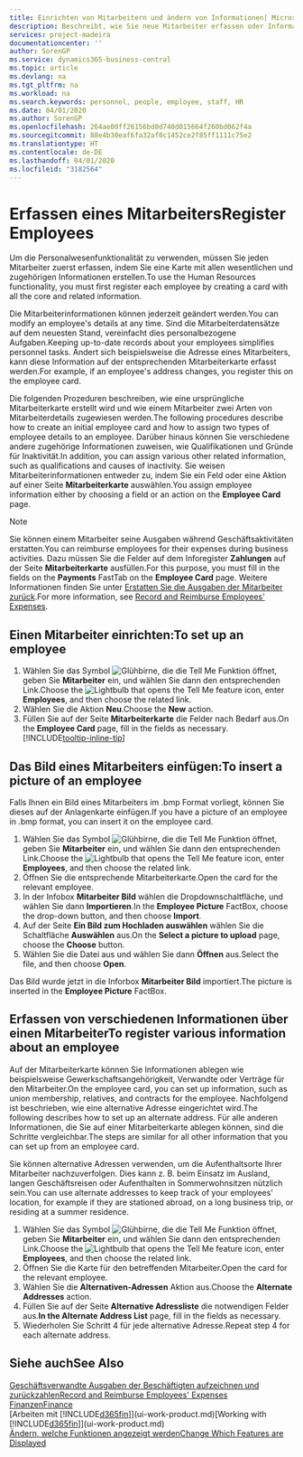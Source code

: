 ```yaml
---
title: Einrichten von Mitarbeitern und ändern von Informationen| Microsoft Docs
description: Beschreibt, wie Sie neue Mitarbeiter erfassen oder Informationen für vorhandene Mitarbeiter bearbeiten.
services: project-madeira
documentationcenter: ''
author: SorenGP
ms.service: dynamics365-business-central
ms.topic: article
ms.devlang: na
ms.tgt_pltfrm: na
ms.workload: na
ms.search.keywords: personnel, people, employee, staff, HR
ms.date: 04/01/2020
ms.author: SorenGP
ms.openlocfilehash: 264ae00ff26156bd0d740d015664f260bd062f4a
ms.sourcegitcommit: 88e4b30eaf6fa32af0c1452ce2f85ff1111c75e2
ms.translationtype: HT
ms.contentlocale: de-DE
ms.lasthandoff: 04/01/2020
ms.locfileid: "3182564"
---
```

# <a name="register-employees"></a><span data-ttu-id="9d33f-103">Erfassen eines Mitarbeiters</span><span class="sxs-lookup"><span data-stu-id="9d33f-103">Register Employees</span></span>
<span data-ttu-id="9d33f-104">Um die Personalwesenfunktionalität zu verwenden, müssen Sie jeden Mitarbeiter zuerst erfassen, indem Sie eine Karte mit allen wesentlichen und zugehörigen Informationen erstellen.</span><span class="sxs-lookup"><span data-stu-id="9d33f-104">To use the Human Resources functionality, you must first register each employee by creating a card with all the core and related information.</span></span>

<span data-ttu-id="9d33f-105">Die Mitarbeiterinformationen können jederzeit geändert werden.</span><span class="sxs-lookup"><span data-stu-id="9d33f-105">You can modify an employee's details at any time.</span></span> <span data-ttu-id="9d33f-106">Sind die Mitarbeiterdatensätze auf dem neuesten Stand, vereinfacht dies personalbezogene Aufgaben.</span><span class="sxs-lookup"><span data-stu-id="9d33f-106">Keeping up-to-date records about your employees simplifies personnel tasks.</span></span> <span data-ttu-id="9d33f-107">Ändert sich beispielsweise die Adresse eines Mitarbeiters, kann diese Information auf der entsprechenden Mitarbeiterkarte erfasst werden.</span><span class="sxs-lookup"><span data-stu-id="9d33f-107">For example, if an employee's address changes, you register this on the employee card.</span></span>

<span data-ttu-id="9d33f-108">Die folgenden Prozeduren beschreiben, wie eine ursprüngliche Mitarbeiterkarte erstellt wird und wie einem Mitarbeiter zwei Arten von Mitarbeiterdetails zugewiesen werden.</span><span class="sxs-lookup"><span data-stu-id="9d33f-108">The following procedures describe how to create an initial employee card and how to assign two types of employee details to an employee.</span></span> <span data-ttu-id="9d33f-109">Darüber hinaus können Sie verschiedene andere zugehörige Informationen zuweisen, wie Qualifikationen und Gründe für Inaktivität.</span><span class="sxs-lookup"><span data-stu-id="9d33f-109">In addition, you can assign various other related information, such as qualifications and causes of inactivity.</span></span> <span data-ttu-id="9d33f-110">Sie weisen Mitarbeiterinformationen entweder zu, indem Sie ein Feld oder eine Aktion auf einer Seite **Mitarbeiterkarte** auswählen.</span><span class="sxs-lookup"><span data-stu-id="9d33f-110">You assign employee information either by choosing a field or an action on the **Employee Card** page.</span></span>

> [!NOTE]  
> <span data-ttu-id="9d33f-111">Sie können einem Mitarbeiter seine Ausgaben während Geschäftsaktivitäten erstatten.</span><span class="sxs-lookup"><span data-stu-id="9d33f-111">You can reimburse employees for their expenses during business activities.</span></span> <span data-ttu-id="9d33f-112">Dazu müssen Sie die Felder auf dem Inforegister **Zahlungen** auf der Seite **Mitarbeiterkarte** ausfüllen.</span><span class="sxs-lookup"><span data-stu-id="9d33f-112">For this purpose, you must fill in the fields on the **Payments** FastTab on the **Employee Card** page.</span></span> <span data-ttu-id="9d33f-113">Weitere Informationen finden Sie unter [Erstatten Sie die Ausgaben der Mitarbeiter zurück](finance-how-record-reimburse-employee-expenses.md).</span><span class="sxs-lookup"><span data-stu-id="9d33f-113">For more information, see [Record and Reimburse Employees' Expenses](finance-how-record-reimburse-employee-expenses.md).</span></span>

## <a name="to-set-up-an-employee"></a><span data-ttu-id="9d33f-114">Einen Mitarbeiter einrichten:</span><span class="sxs-lookup"><span data-stu-id="9d33f-114">To set up an employee</span></span>
1. <span data-ttu-id="9d33f-115">Wählen Sie das Symbol ![Glühbirne, die die Tell Me Funktion öffnet](media/ui-search/search_small.png "Sagen Sie mir, was Sie tun wollen"), geben Sie **Mitarbeiter** ein, und wählen Sie dann den entsprechenden Link.</span><span class="sxs-lookup"><span data-stu-id="9d33f-115">Choose the ![Lightbulb that opens the Tell Me feature](media/ui-search/search_small.png "Tell me what you want to do") icon, enter **Employees**, and then choose the related link.</span></span>
2. <span data-ttu-id="9d33f-116">Wählen Sie die Aktion **Neu**.</span><span class="sxs-lookup"><span data-stu-id="9d33f-116">Choose the **New** action.</span></span>
3. <span data-ttu-id="9d33f-117">Füllen Sie auf der Seite **Mitarbeiterkarte** die Felder nach Bedarf aus.</span><span class="sxs-lookup"><span data-stu-id="9d33f-117">On the **Employee Card** page, fill in the fields as necessary.</span></span> [!INCLUDE[tooltip-inline-tip](includes/tooltip-inline-tip_md.md)]

## <a name="to-insert-a-picture-of-an-employee"></a><span data-ttu-id="9d33f-118">Das Bild eines Mitarbeiters einfügen:</span><span class="sxs-lookup"><span data-stu-id="9d33f-118">To insert a picture of an employee</span></span>
<span data-ttu-id="9d33f-119">Falls Ihnen ein Bild eines Mitarbeiters im .bmp Format vorliegt, können Sie dieses auf der Anlagenkarte einfügen.</span><span class="sxs-lookup"><span data-stu-id="9d33f-119">If you have a picture of an employee in .bmp format, you can insert it on the employee card.</span></span>

1. <span data-ttu-id="9d33f-120">Wählen Sie das Symbol ![Glühbirne, die die Tell Me Funktion öffnet](media/ui-search/search_small.png "Sagen Sie mir, was Sie tun wollen"), geben Sie **Mitarbeiter** ein, und wählen Sie dann den entsprechenden Link.</span><span class="sxs-lookup"><span data-stu-id="9d33f-120">Choose the ![Lightbulb that opens the Tell Me feature](media/ui-search/search_small.png "Tell me what you want to do") icon, enter **Employees**, and then choose the related link.</span></span>
2. <span data-ttu-id="9d33f-121">Öffnen Sie die entsprechende Mitarbeiterkarte.</span><span class="sxs-lookup"><span data-stu-id="9d33f-121">Open the card for the relevant employee.</span></span>
3. <span data-ttu-id="9d33f-122">In der Infobox **Mitarbeiter Bild** wählen die Dropdownschaltfläche, und wählen Sie dann **Importieren**.</span><span class="sxs-lookup"><span data-stu-id="9d33f-122">In the **Employee Picture** FactBox, choose the drop-down button, and then choose **Import**.</span></span>
4. <span data-ttu-id="9d33f-123">Auf der Seite **Ein Bild zum Hochladen auswählen** wählen Sie die Schaltfläche **Auswählen** aus.</span><span class="sxs-lookup"><span data-stu-id="9d33f-123">On the **Select a picture to upload** page, choose the **Choose** button.</span></span>
5. <span data-ttu-id="9d33f-124">Wählen Sie die Datei aus und wählen Sie dann **Öffnen** aus.</span><span class="sxs-lookup"><span data-stu-id="9d33f-124">Select the file, and then choose **Open**.</span></span>

<span data-ttu-id="9d33f-125">Das Bild wurde jetzt in die Inforbox **Mitarbeiter Bild** importiert.</span><span class="sxs-lookup"><span data-stu-id="9d33f-125">The picture is inserted in the **Employee Picture** FactBox.</span></span>

## <a name="to-register-various-information-about-an-employee"></a><span data-ttu-id="9d33f-126">Erfassen von verschiedenen Informationen über einen Mitarbeiter</span><span class="sxs-lookup"><span data-stu-id="9d33f-126">To register various information about an employee</span></span>
<span data-ttu-id="9d33f-127">Auf der Mitarbeiterkarte können Sie Informationen ablegen wie beispielsweise Gewerkschaftsangehörigkeit, Verwandte oder Verträge für den Mitarbeiter.</span><span class="sxs-lookup"><span data-stu-id="9d33f-127">On the employee card, you can set up information, such as union membership, relatives, and contracts for the employee.</span></span> <span data-ttu-id="9d33f-128">Nachfolgend ist beschrieben, wie eine alternative Adresse eingerichtet wird.</span><span class="sxs-lookup"><span data-stu-id="9d33f-128">The following describes how to set up an alternate address.</span></span> <span data-ttu-id="9d33f-129">Für alle anderen Informationen, die Sie auf einer Mitarbeiterkarte ablegen können, sind die Schritte vergleichbar.</span><span class="sxs-lookup"><span data-stu-id="9d33f-129">The steps are similar for all other information that you can set up from an employee card.</span></span>

<span data-ttu-id="9d33f-130">Sie können alternative Adressen verwenden, um die Aufenthaltsorte Ihrer Mitarbeiter nachzuverfolgen. Dies kann z. B. beim Einsatz im Ausland, langen Geschäftsreisen oder Aufenthalten in Sommerwohnsitzen nützlich sein.</span><span class="sxs-lookup"><span data-stu-id="9d33f-130">You can use alternate addresses to keep track of your employees’ location, for example if they are stationed abroad, on a long business trip, or residing at a summer residence.</span></span>

1. <span data-ttu-id="9d33f-131">Wählen Sie das Symbol ![Glühbirne, die die Tell Me Funktion öffnet](media/ui-search/search_small.png "Sagen Sie mir, was Sie tun wollen"), geben Sie **Mitarbeiter** ein, und wählen Sie dann den entsprechenden Link.</span><span class="sxs-lookup"><span data-stu-id="9d33f-131">Choose the ![Lightbulb that opens the Tell Me feature](media/ui-search/search_small.png "Tell me what you want to do") icon, enter **Employees**, and then choose the related link.</span></span>
2. <span data-ttu-id="9d33f-132">Öffnen Sie die Karte für den betreffenden Mitarbeiter.</span><span class="sxs-lookup"><span data-stu-id="9d33f-132">Open the card for the relevant employee.</span></span>
3. <span data-ttu-id="9d33f-133">Wählen Sie die **Alternativen-Adressen** Aktion aus.</span><span class="sxs-lookup"><span data-stu-id="9d33f-133">Choose the **Alternate Addresses** action.</span></span>
4. <span data-ttu-id="9d33f-134">Füllen Sie auf der Seite **Alternative Adressliste** die notwendigen Felder aus.</span><span class="sxs-lookup"><span data-stu-id="9d33f-134">**In the Alternate Address List** page, fill in the fields as necessary.</span></span>
5. <span data-ttu-id="9d33f-135">Wiederholen Sie Schritt 4 für jede alternative Adresse.</span><span class="sxs-lookup"><span data-stu-id="9d33f-135">Repeat step 4 for each alternate address.</span></span>

## <a name="see-also"></a><span data-ttu-id="9d33f-136">Siehe auch</span><span class="sxs-lookup"><span data-stu-id="9d33f-136">See Also</span></span>
[<span data-ttu-id="9d33f-137">Geschäftsverwandte Ausgaben der Beschäftigten aufzeichnen und zurückzahlen</span><span class="sxs-lookup"><span data-stu-id="9d33f-137">Record and Reimburse Employees' Expenses</span></span>](finance-how-record-reimburse-employee-expenses.md)  
[<span data-ttu-id="9d33f-138">Finanzen</span><span class="sxs-lookup"><span data-stu-id="9d33f-138">Finance</span></span>](finance.md)  
<span data-ttu-id="9d33f-139">[Arbeiten mit [!INCLUDE[d365fin](includes/d365fin_md.md)]](ui-work-product.md)</span><span class="sxs-lookup"><span data-stu-id="9d33f-139">[Working with [!INCLUDE[d365fin](includes/d365fin_md.md)]](ui-work-product.md)</span></span>  
[<span data-ttu-id="9d33f-140">Ändern, welche Funktionen angezeigt werden</span><span class="sxs-lookup"><span data-stu-id="9d33f-140">Change Which Features are Displayed</span></span>](ui-experiences.md)
